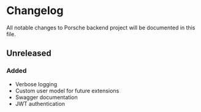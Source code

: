 # Changelog
All notable changes to Porsche backend project will be documented in this file.

## Unreleased
### Added
- Verbose logging
- Custom user model for future extensions
- Swagger documentation
- JWT authentication
